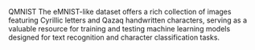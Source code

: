 QMNIST
The eMNIST-like dataset offers a rich collection of images featuring Cyrillic letters and Qazaq handwritten characters, serving as a valuable resource for training and testing machine learning models designed for text recognition and character classification tasks.
